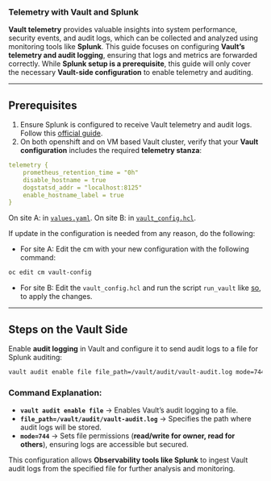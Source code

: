 ### **Telemetry with Vault and Splunk**  

**Vault telemetry** provides valuable insights into system performance, security events, and audit logs, which can be collected and analyzed using monitoring tools like **Splunk**. This guide focuses on configuring **Vault’s telemetry and audit logging**, ensuring that logs and metrics are forwarded correctly. While **Splunk setup is a prerequisite**, this guide will only cover the necessary **Vault-side configuration** to enable telemetry and auditing.  

---

## **Prerequisites**  

1. Ensure Splunk is configured to receive Vault telemetry and audit logs. Follow this [official guide](https://developer.hashicorp.com/vault/tutorials/monitoring/monitor-telemetry-audit-splunk).  
2. On both openshift and on VM based Vault cluster, verify that your **Vault configuration** includes the required **telemetry stanza**:

```yaml
telemetry {
    prometheus_retention_time = "0h"
    disable_hostname = true
    dogstatsd_addr = "localhost:8125"
    enable_hostname_label = true
}
```

On site A: in [`values.yaml`](../installation/openshift/values.yaml#L249-L254).
On site B: in [`vault_config.hcl`](../installation/Vault_Cluster/vault_config.hcl#L42-L47).


If update in the configuration is needed from any reason, do the following:

* For site A: Edit the cm with your new configuration with the following command:
```bash
oc edit cm vault-config
```

* For site B: Edit the `vault_config.hcl` and run the script `run_vault` like [so](../installation/Vault_Cluster/README.md#step-3-start-vault-using-the-run-script), to apply the changes.

---

## **Steps on the Vault Side**  

Enable **audit logging** in Vault and configure it to send audit logs to a file for Splunk auditing:  

```bash
vault audit enable file file_path=/vault/audit/vault-audit.log mode=744
```

### **Command Explanation:**  
- **`vault audit enable file`** → Enables Vault’s audit logging to a file.  
- **`file_path=/vault/audit/vault-audit.log`** → Specifies the path where audit logs will be stored.  
- **`mode=744`** → Sets file permissions (**read/write for owner, read for others**), ensuring logs are accessible but secured.  

This configuration allows **Observability tools like Splunk** to ingest Vault audit logs from the specified file for further analysis and monitoring.